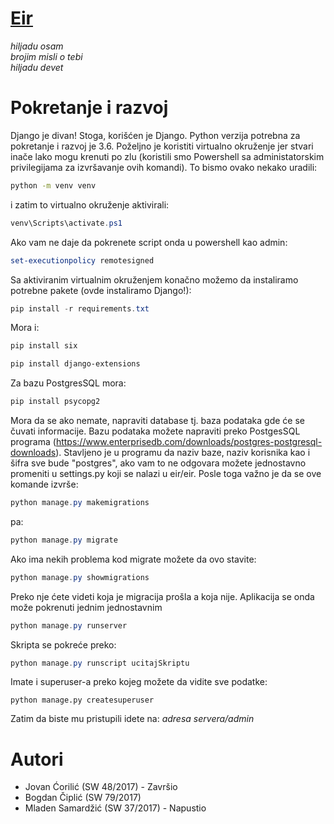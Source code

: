 # [Eir](https://en.wikipedia.org/wiki/Eir)

<em>
hiljadu osam <br>
brojim misli o tebi <br>
hiljadu devet
</em>

# Pokretanje i razvoj

Django je divan! Stoga, korišćen je Django. Python verzija potrebna za pokretanje
i razvoj je 3.6. Poželjno je koristiti virtualno okruženje jer stvari inače lako
mogu krenuti po zlu (koristili smo Powershell sa administatorskim privilegijama za izvršavanje ovih komandi). To bismo ovako nekako uradili:
```sh
python -m venv venv
```
i zatim to virtualno okruženje aktivirali:
```powershell
venv\Scripts\activate.ps1
```
Ako vam ne daje da pokrenete script onda u powershell kao admin:
```powershell
set-executionpolicy remotesigned
```
Sa aktiviranim virtualnim okruženjem konačno možemo da instaliramo potrebne pakete
(ovde instaliramo Django!):
```powershell
pip install -r requirements.txt
```
Mora i:
```powershell
pip install six
```
```powershell
pip install django-extensions
```
Za bazu PostgresSQL mora:
```powershell
pip install psycopg2
```
Mora da se ako nemate, napraviti database tj. baza podataka gde će se čuvati informacije. Bazu podataka možete napraviti preko PostgesSQL programa (https://www.enterprisedb.com/downloads/postgres-postgresql-downloads).
Stavljeno je u programu da naziv baze, naziv korisnika kao i šifra sve bude "postgres", ako vam to ne odgovara možete jednostavno promeniti u settings.py koji se nalazi u eir/eir. Posle toga važno je da se ove komande izvrše:
```powershell
python manage.py makemigrations
```
pa:
```powershell
python manage.py migrate
```
Ako ima nekih problema kod migrate možete da ovo stavite:
```powershell
python manage.py showmigrations
```
Preko nje ćete videti koja je migracija prošla a koja nije.
Aplikacija se onda može pokrenuti jednim jednostavnim
```powershell
python manage.py runserver
```
Skripta se pokreće preko:
```powershell
python manage.py runscript ucitajSkriptu
```
Imate i superuser-a preko kojeg možete da vidite sve podatke:
```
python manage.py createsuperuser
```
Zatim da biste mu pristupili idete na:
*adresa servera/admin*

# Autori
- Jovan Ćorilić (SW 48/2017) - Završio
- Bogdan Čiplić (SW 79/2017)
- Mladen Samardžić (SW 37/2017) - Napustio
